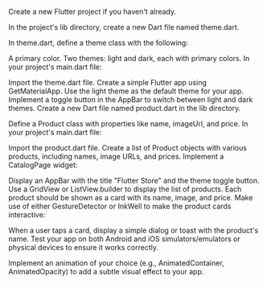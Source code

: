 Create a new Flutter project if you haven't already.

In the project's lib directory, create a new Dart file named theme.dart.

In theme.dart, define a theme class with the following:

A primary color.
Two themes: light and dark, each with primary colors.
In your project's main.dart file:

Import the theme.dart file.
Create a simple Flutter app using GetMaterialApp.
Use the light theme as the default theme for your app.
Implement a toggle button in the AppBar to switch between light and dark themes.
Create a new Dart file named product.dart in the lib directory.

Define a Product class with properties like name, imageUrl, and price.
In your project's main.dart file:

Import the product.dart file.
Create a list of Product objects with various products, including names, image URLs, and prices.
Implement a CatalogPage widget:

Display an AppBar with the title "Flutter Store" and the theme toggle button.
Use a GridView or ListView.builder to display the list of products.
Each product should be shown as a card with its name, image, and price.
Make use of either GestureDetector or InkWell to make the product cards interactive:

When a user taps a card, display a simple dialog or toast with the product's name.
Test your app on both Android and iOS simulators/emulators or physical devices to ensure it works correctly.

Implement an animation of your choice (e.g., AnimatedContainer, AnimatedOpacity) to add a subtle visual effect to your app.
